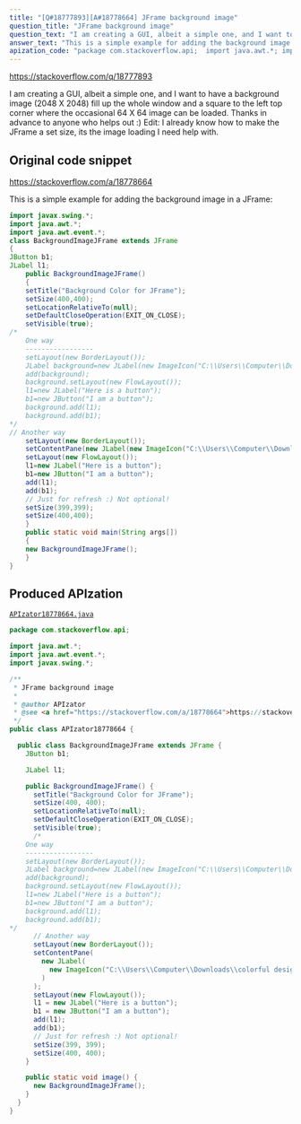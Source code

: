 ```yaml
---
title: "[Q#18777893][A#18778664] JFrame background image"
question_title: "JFrame background image"
question_text: "I am creating a GUI, albeit a simple one, and I want to have a background image (2048 X 2048) fill up the whole window and a square to the left top corner where the occasional 64 X 64 image can be loaded. Thanks in advance to anyone who helps out :) Edit: I already know how to make the JFrame a set size, its the image loading I need help with."
answer_text: "This is a simple example for adding the background image in a JFrame:"
apization_code: "package com.stackoverflow.api;  import java.awt.*; import java.awt.event.*; import javax.swing.*;  /**  * JFrame background image  *  * @author APIzator  * @see <a href=\"https://stackoverflow.com/a/18778664\">https://stackoverflow.com/a/18778664</a>  */ public class APIzator18778664 {    public class BackgroundImageJFrame extends JFrame {     JButton b1;      JLabel l1;      public BackgroundImageJFrame() {       setTitle(\"Background Color for JFrame\");       setSize(400, 400);       setLocationRelativeTo(null);       setDefaultCloseOperation(EXIT_ON_CLOSE);       setVisible(true);       /*     One way     -----------------     setLayout(new BorderLayout());     JLabel background=new JLabel(new ImageIcon(\"C:\\\\Users\\\\Computer\\\\Downloads\\\\colorful design.png\"));     add(background);     background.setLayout(new FlowLayout());     l1=new JLabel(\"Here is a button\");     b1=new JButton(\"I am a button\");     background.add(l1);     background.add(b1); */       // Another way       setLayout(new BorderLayout());       setContentPane(         new JLabel(           new ImageIcon(\"C:\\\\Users\\\\Computer\\\\Downloads\\\\colorful design.png\")         )       );       setLayout(new FlowLayout());       l1 = new JLabel(\"Here is a button\");       b1 = new JButton(\"I am a button\");       add(l1);       add(b1);       // Just for refresh :) Not optional!       setSize(399, 399);       setSize(400, 400);     }      public static void image() {       new BackgroundImageJFrame();     }   } }"
---
```


https://stackoverflow.com/q/18777893

I am creating a GUI, albeit a simple one, and I want to have a background image (2048 X 2048) fill up the whole window and a square to the left top corner where the occasional 64 X 64 image can be loaded. Thanks in advance to anyone who helps out :)
Edit: I already know how to make the JFrame a set size, its the image loading I need help with.



## Original code snippet

https://stackoverflow.com/a/18778664

This is a simple example for adding the background image in a JFrame:

```java
import javax.swing.*;
import java.awt.*;
import java.awt.event.*;
class BackgroundImageJFrame extends JFrame
{
JButton b1;
JLabel l1;
    public BackgroundImageJFrame()
    {
    setTitle("Background Color for JFrame");
    setSize(400,400);
    setLocationRelativeTo(null);
    setDefaultCloseOperation(EXIT_ON_CLOSE);
    setVisible(true);
/*
    One way
    -----------------
    setLayout(new BorderLayout());
    JLabel background=new JLabel(new ImageIcon("C:\\Users\\Computer\\Downloads\\colorful design.png"));
    add(background);
    background.setLayout(new FlowLayout());
    l1=new JLabel("Here is a button");
    b1=new JButton("I am a button");
    background.add(l1);
    background.add(b1);
*/
// Another way
    setLayout(new BorderLayout());
    setContentPane(new JLabel(new ImageIcon("C:\\Users\\Computer\\Downloads\\colorful design.png")));
    setLayout(new FlowLayout());
    l1=new JLabel("Here is a button");
    b1=new JButton("I am a button");
    add(l1);
    add(b1);
    // Just for refresh :) Not optional!
    setSize(399,399);
    setSize(400,400);
    }
    public static void main(String args[])
    {
    new BackgroundImageJFrame();
    }
}
```

## Produced APIzation

[`APIzator18778664.java`](https://github.com/pasqualesalza/apization-temp-data/raw/master/apizations/java/APIzator18778664.java)

```java
package com.stackoverflow.api;

import java.awt.*;
import java.awt.event.*;
import javax.swing.*;

/**
 * JFrame background image
 *
 * @author APIzator
 * @see <a href="https://stackoverflow.com/a/18778664">https://stackoverflow.com/a/18778664</a>
 */
public class APIzator18778664 {

  public class BackgroundImageJFrame extends JFrame {
    JButton b1;

    JLabel l1;

    public BackgroundImageJFrame() {
      setTitle("Background Color for JFrame");
      setSize(400, 400);
      setLocationRelativeTo(null);
      setDefaultCloseOperation(EXIT_ON_CLOSE);
      setVisible(true);
      /*
    One way
    -----------------
    setLayout(new BorderLayout());
    JLabel background=new JLabel(new ImageIcon("C:\\Users\\Computer\\Downloads\\colorful design.png"));
    add(background);
    background.setLayout(new FlowLayout());
    l1=new JLabel("Here is a button");
    b1=new JButton("I am a button");
    background.add(l1);
    background.add(b1);
*/
      // Another way
      setLayout(new BorderLayout());
      setContentPane(
        new JLabel(
          new ImageIcon("C:\\Users\\Computer\\Downloads\\colorful design.png")
        )
      );
      setLayout(new FlowLayout());
      l1 = new JLabel("Here is a button");
      b1 = new JButton("I am a button");
      add(l1);
      add(b1);
      // Just for refresh :) Not optional!
      setSize(399, 399);
      setSize(400, 400);
    }

    public static void image() {
      new BackgroundImageJFrame();
    }
  }
}

```
